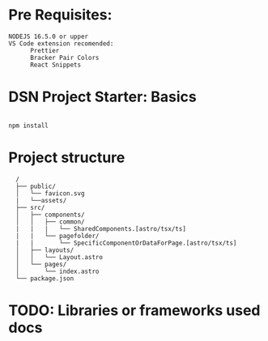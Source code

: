 # Pre Requisites:
```
NODEJS 16.5.0 or upper
VS Code extension recomended:  
      Prettier
      Bracker Pair Colors
      React Snippets
```

# DSN Project Starter: Basics

```

npm install

```

# Project structure

```
  /
  ├── public/
  │   └── favicon.svg
  |   └──assets/
  ├── src/
  │   ├── components/
  │   │   ├── common/
  |   |   |   └── SharedComponents.[astro/tsx/ts]
  |   |   └── pagefolder/
  |   |       └── SpecificComponentOrDataForPage.[astro/tsx/ts]
  │   ├── layouts/
  │   │   └── Layout.astro
  │   └── pages/
  │       └── index.astro
  └── package.json
```

# TODO: Libraries or frameworks used docs 
